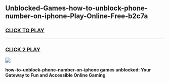 
## Unblocked-Games-how-to-unblock-phone-number-on-iphone-Play-Online-Free-b2c7a
<h3>
<a href="https://premium76.site?title=how-to-unblock-phone-number-on-iphone&ref=26A">CLICK TO PLAY</a></h3>
<hr>

<h3>
<a href="https://premium76.site?title=how-to-unblock-phone-number-on-iphone&ref=26A">CLICK 2 PLAY</a>
  
</h3>

<a href="https://premium76.site?title=how-to-unblock-phone-number-on-iphone&ref=26A"><img src="https://clearcache.store/games.png"></a>


**how-to-unblock-phone-number-on-iphone games unblocked: Your Gateway to Fun and Accessible Online Gaming**
